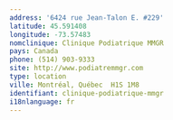 ```yaml
---
address: '6424 rue Jean-Talon E. #229'
latitude: 45.591408
longitude: -73.57483
nomclinique: Clinique Podiatrique MMGR
pays: Canada
phone: (514) 903-9333
site: http://www.podiatremmgr.com
type: location
ville: Montréal, Québec  H1S 1M8
identifiant: clinique-podiatrique-mmgr
i18nlanguage: fr
---
```


